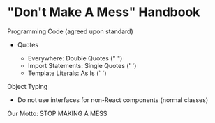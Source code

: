 # "Don't Make A Mess" Handbook

Programming Code (agreed upon standard)

- Quotes
  
  - Everywhere: Double Quotes (" ")
  - Import Statements: Single Quotes (' ')
  - Template Literals: As Is (\` \`)

Object Typing

- Do not use interfaces for non-React components (normal classes)

Our Motto: STOP MAKING A MESS
